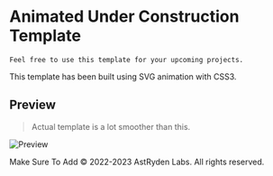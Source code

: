 # Animated Under Construction Template

``` 
Feel free to use this template for your upcoming projects.
```
This template has been built using SVG animation with CSS3.

## Preview

> Actual template is a lot smoother than this.  

![Preview](https://techrost.xyz)<br/>  

Make Sure To Add © 2022-2023 AstRyden Labs. All rights reserved.  
